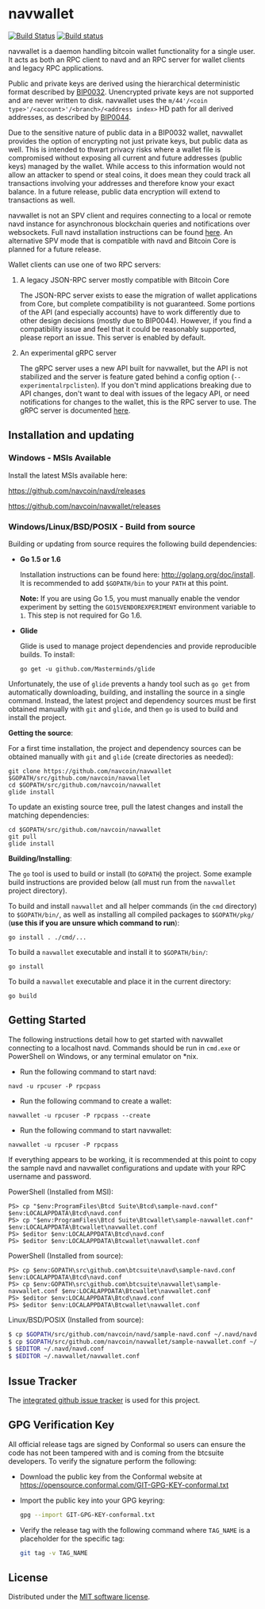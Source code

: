navwallet
=========

[![Build Status](https://travis-ci.org/navcoin/navwallet.png?branch=master)](https://travis-ci.org/navcoin/navwallet)
[![Build status](https://ci.appveyor.com/api/projects/status/88nxvckdj8upqr36/branch/master?svg=true)](https://ci.appveyor.com/project/jrick/navwallet/branch/master)

navwallet is a daemon handling bitcoin wallet functionality for a
single user.  It acts as both an RPC client to navd and an RPC server
for wallet clients and legacy RPC applications.

Public and private keys are derived using the hierarchical
deterministic format described by
[BIP0032](https://github.com/bitcoin/bips/blob/master/bip-0032.mediawiki).
Unencrypted private keys are not supported and are never written to
disk.  navwallet uses the
`m/44'/<coin type>'/<account>'/<branch>/<address index>`
HD path for all derived addresses, as described by
[BIP0044](https://github.com/bitcoin/bips/blob/master/bip-0044.mediawiki).

Due to the sensitive nature of public data in a BIP0032 wallet,
navwallet provides the option of encrypting not just private keys, but
public data as well.  This is intended to thwart privacy risks where a
wallet file is compromised without exposing all current and future
addresses (public keys) managed by the wallet. While access to this
information would not allow an attacker to spend or steal coins, it
does mean they could track all transactions involving your addresses
and therefore know your exact balance.  In a future release, public data
encryption will extend to transactions as well.

navwallet is not an SPV client and requires connecting to a local or
remote navd instance for asynchronous blockchain queries and
notifications over websockets.  Full navd installation instructions
can be found [here](https://github.com/navcoin/navd).  An alternative
SPV mode that is compatible with navd and Bitcoin Core is planned for
a future release.

Wallet clients can use one of two RPC servers:

  1. A legacy JSON-RPC server mostly compatible with Bitcoin Core

     The JSON-RPC server exists to ease the migration of wallet applications
     from Core, but complete compatibility is not guaranteed.  Some portions of
     the API (and especially accounts) have to work differently due to other
     design decisions (mostly due to BIP0044).  However, if you find a
     compatibility issue and feel that it could be reasonably supported, please
     report an issue.  This server is enabled by default.

  2. An experimental gRPC server

     The gRPC server uses a new API built for navwallet, but the API is not
     stabilized and the server is feature gated behind a config option
     (`--experimentalrpclisten`).  If you don't mind applications breaking due
     to API changes, don't want to deal with issues of the legacy API, or need
     notifications for changes to the wallet, this is the RPC server to use.
     The gRPC server is documented [here](./rpc/documentation/README.md).

## Installation and updating

### Windows - MSIs Available

Install the latest MSIs available here:

https://github.com/navcoin/navd/releases

https://github.com/navcoin/navwallet/releases

### Windows/Linux/BSD/POSIX - Build from source

Building or updating from source requires the following build dependencies:

- **Go 1.5 or 1.6**

  Installation instructions can be found here: http://golang.org/doc/install.
  It is recommended to add `$GOPATH/bin` to your `PATH` at this point.

  **Note:** If you are using Go 1.5, you must manually enable the vendor
    experiment by setting the `GO15VENDOREXPERIMENT` environment variable to
    `1`.  This step is not required for Go 1.6.

- **Glide**

  Glide is used to manage project dependencies and provide reproducible builds.
  To install:

  `go get -u github.com/Masterminds/glide`

Unfortunately, the use of `glide` prevents a handy tool such as `go get` from
automatically downloading, building, and installing the source in a single
command.  Instead, the latest project and dependency sources must be first
obtained manually with `git` and `glide`, and then `go` is used to build and
install the project.

**Getting the source**:

For a first time installation, the project and dependency sources can be
obtained manually with `git` and `glide` (create directories as needed):

```
git clone https://github.com/navcoin/navwallet $GOPATH/src/github.com/navcoin/navwallet
cd $GOPATH/src/github.com/navcoin/navwallet
glide install
```

To update an existing source tree, pull the latest changes and install the
matching dependencies:

```
cd $GOPATH/src/github.com/navcoin/navwallet
git pull
glide install
```

**Building/Installing**:

The `go` tool is used to build or install (to `GOPATH`) the project.  Some
example build instructions are provided below (all must run from the `navwallet`
project directory).

To build and install `navwallet` and all helper commands (in the `cmd`
directory) to `$GOPATH/bin/`, as well as installing all compiled packages to
`$GOPATH/pkg/` (**use this if you are unsure which command to run**):

```
go install . ./cmd/...
```

To build a `navwallet` executable and install it to `$GOPATH/bin/`:

```
go install
```

To build a `navwallet` executable and place it in the current directory:

```
go build
```

## Getting Started

The following instructions detail how to get started with navwallet connecting
to a localhost navd.  Commands should be run in `cmd.exe` or PowerShell on
Windows, or any terminal emulator on *nix.

- Run the following command to start navd:

```
navd -u rpcuser -P rpcpass
```

- Run the following command to create a wallet:

```
navwallet -u rpcuser -P rpcpass --create
```

- Run the following command to start navwallet:

```
navwallet -u rpcuser -P rpcpass
```

If everything appears to be working, it is recommended at this point to
copy the sample navd and navwallet configurations and update with your
RPC username and password.

PowerShell (Installed from MSI):
```
PS> cp "$env:ProgramFiles\Btcd Suite\Btcd\sample-navd.conf" $env:LOCALAPPDATA\Btcd\navd.conf
PS> cp "$env:ProgramFiles\Btcd Suite\Btcwallet\sample-navwallet.conf" $env:LOCALAPPDATA\Btcwallet\navwallet.conf
PS> $editor $env:LOCALAPPDATA\Btcd\navd.conf
PS> $editor $env:LOCALAPPDATA\Btcwallet\navwallet.conf
```

PowerShell (Installed from source):
```
PS> cp $env:GOPATH\src\github.com\btcsuite\navd\sample-navd.conf $env:LOCALAPPDATA\Btcd\navd.conf
PS> cp $env:GOPATH\src\github.com\btcsuite\navwallet\sample-navwallet.conf $env:LOCALAPPDATA\Btcwallet\navwallet.conf
PS> $editor $env:LOCALAPPDATA\Btcd\navd.conf
PS> $editor $env:LOCALAPPDATA\Btcwallet\navwallet.conf
```

Linux/BSD/POSIX (Installed from source):
```bash
$ cp $GOPATH/src/github.com/navcoin/navd/sample-navd.conf ~/.navd/navd.conf
$ cp $GOPATH/src/github.com/navcoin/navwallet/sample-navwallet.conf ~/.navwallet/navwallet.conf
$ $EDITOR ~/.navd/navd.conf
$ $EDITOR ~/.navwallet/navwallet.conf
```

## Issue Tracker

The [integrated github issue tracker](https://github.com/navcoin/navwallet/issues)
is used for this project.

## GPG Verification Key

All official release tags are signed by Conformal so users can ensure the code
has not been tampered with and is coming from the btcsuite developers.  To
verify the signature perform the following:

- Download the public key from the Conformal website at
  https://opensource.conformal.com/GIT-GPG-KEY-conformal.txt

- Import the public key into your GPG keyring:
  ```bash
  gpg --import GIT-GPG-KEY-conformal.txt
  ```

- Verify the release tag with the following command where `TAG_NAME` is a
  placeholder for the specific tag:
  ```bash
  git tag -v TAG_NAME
  ```


License
---------------------
Distributed under the [MIT software license](http://www.opensource.org/licenses/mit-license.php).
